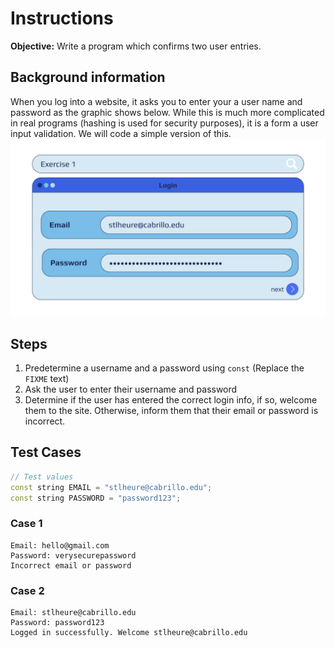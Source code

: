 # Instructions
**Objective:** Write a program which confirms two user entries.

## Background information 
When you log into a website, it asks you to enter your a user name and password as the graphic shows below. While this is much more complicated in real programs (hashing is used for security purposes), it is a form a user input validation. We will code a simple version of this.
![Login graphic](/assets/img/login.png)


## Steps
1. Predetermine a username and a password using `const` (Replace the `FIXME` text)
2. Ask the user to enter their username and password
3. Determine if the user has entered the correct login info, if so, welcome them to the site. Otherwise, inform them that their email or password is incorrect.

## Test Cases
```cpp
// Test values
const string EMAIL = "stlheure@cabrillo.edu";
const string PASSWORD = "password123";
```
### Case 1
```
Email: hello@gmail.com
Password: verysecurepassword
Incorrect email or password
```

### Case 2
```
Email: stlheure@cabrillo.edu
Password: password123
Logged in successfully. Welcome stlheure@cabrillo.edu
```
